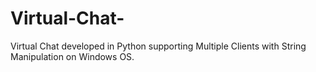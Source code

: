 # Virtual-Chat-
Virtual Chat developed in Python supporting Multiple Clients with String Manipulation on Windows OS.
